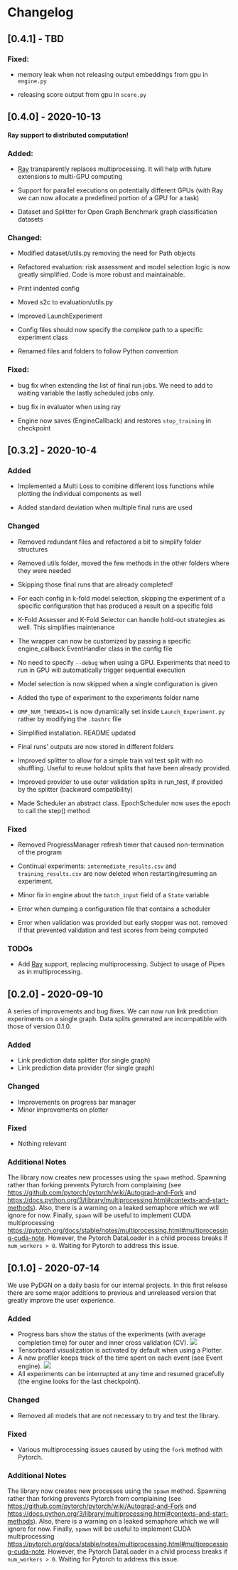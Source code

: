 
# Changelog

## [0.4.1] - TBD

### Fixed:

- memory leak when not releasing output embeddings from gpu in `engine.py`

- releasing score output from gpu in `score.py`


## [0.4.0] - 2020-10-13

#### Ray support to distributed computation!

### Added:

- [Ray](https://github.com/ray-project/ray) transparently replaces multiprocessing.
  It will help with future extensions to multi-GPU computing

- Support for parallel executions on potentially different GPUs
  (with Ray we can now allocate a predefined portion of a GPU for a task)

- Dataset and Splitter for Open Graph Benchmark graph classification datasets

### Changed:

- Modified dataset/utils.py removing the need for Path objects

- Refactored evaluation: risk assessment and model selection logic is now greatly simplified. Code is more robust and maintainable.

- Print indented config

- Moved s2c to evaluation/utils.py

- Improved LaunchExperiment

- Config files should now specify the complete path to a specific experiment class

- Renamed files and folders to follow Python convention

### Fixed:

- bug fix when extending the list of final run jobs. We need to add to waiting variable the lastly scheduled jobs only.

- bug fix in evaluator when using ray

- Engine now saves (EngineCallback) and restores `stop_training` in checkpoint


## [0.3.2] - 2020-10-4

### Added

- Implemented a Multi Loss to combine different loss functions while plotting the individual components as well

- Added standard deviation when multiple final runs are used

### Changed

- Removed redundant files and refactored a bit to simplify folder structures

- Removed utils folder, moved the few methods in the other folders where they were needed

- Skipping those final runs that are already completed!

- For each config in k-fold model selection, skipping the experiment of a specific configuration that has produced a result on a specific fold

- K-Fold Assesser and K-Fold Selector can handle hold-out strategies as well. This simplifies maintenance

- The wrapper can now be customized by passing a specific engine_callback EventHandler class in the config file

- No need to specify `--debug` when using a GPU. Experiments that need to run in GPU will automatically trigger sequential execution

- Model selection is now skipped when a single configuration is given

- Added the type of experiment to the experiments folder name

- `OMP_NUM_THREADS=1` is now dynamically set inside `Launch_Experiment.py` rather by modifying the `.bashrc` file

- Simplified installation. README updated

- Final runs' outputs are now stored in different folders

- Improved splitter to allow for a simple train val test split with no shuffling. Useful to reuse holdout splits that have been already provided.

- Improved provider to use outer validation splits in run_test, if provided by the splitter (backward compatibility)

- Made Scheduler an abstract class. EpochScheduler now uses the epoch to call the step() method

### Fixed

- Removed ProgressManager refresh timer that caused non-termination of the program

- Continual experiments: `intermediate_results.csv` and `training_results.csv` are now deleted when restarting/resuming an experiment.

- Minor fix in engine about the `batch_input` field of a `State` variable

- Error when dumping a configuration file that contains a scheduler

- Error when validation was provided but early stopper was not. removed if that prevented validation and test scores from being computed

### TODOs

- Add [Ray](https://github.com/ray-project/ray) support, replacing multiprocessing. Subject to usage of Pipes as in multiprocessing.

## [0.2.0] - 2020-09-10

A series of improvements and bug fixes. We can now run link prediction experiments on a single graph. Data splits generated are incompatible with those of version 0.1.0.

### Added

- Link prediction data splitter (for single graph)
- Link prediction data provider (for single graph)

### Changed

- Improvements on progress bar manager
- Minor improvements on plotter

### Fixed

- Nothing relevant

### Additional Notes

The library now creates new processes using the `spawn` method. Spawning rather than forking prevents Pytorch from complaining (see https://github.com/pytorch/pytorch/wiki/Autograd-and-Fork and https://docs.python.org/3/library/multiprocessing.html#contexts-and-start-methods). Also, there is a warning on a leaked semaphore which we will ignore for now. Finally, `spawn` will be useful to implement CUDA multiprocessing https://pytorch.org/docs/stable/notes/multiprocessing.html#multiprocessing-cuda-note. However, the Pytorch DataLoader in a child process breaks if `num_workers > 0`. Waiting for Pytorch to address this issue.



## [0.1.0] - 2020-07-14

We use PyDGN on a daily basis for our internal projects. In this first release there are some major additions to previous and unreleased version that greatly improve the user experience.

### Added
- Progress bars show the status of the experiments (with average completion time) for outer and inner cross validation (CV).
![](https://github.com/diningphil/PyDGN/blob/master/images/progress.png)
- Tensorboard visualization is activated by default when using a Plotter.
- A new profiler keeps track of the time spent on each event (see Event engine).
![](https://github.com/diningphil/PyDGN/blob/master/images/profiler.png)
- All experiments can be interrupted at any time and resumed gracefully (the engine looks for the last checkpoint).

### Changed

- Removed all models that are not necessary to try and test the library.

### Fixed

- Various multiprocessing issues caused by using the `fork` method with Pytorch.

### Additional Notes

The library now creates new processes using the `spawn` method. Spawning rather than forking prevents Pytorch from complaining (see https://github.com/pytorch/pytorch/wiki/Autograd-and-Fork and https://docs.python.org/3/library/multiprocessing.html#contexts-and-start-methods). Also, there is a warning on a leaked semaphore which we will ignore for now. Finally, `spawn` will be useful to implement CUDA multiprocessing https://pytorch.org/docs/stable/notes/multiprocessing.html#multiprocessing-cuda-note. However, the Pytorch DataLoader in a child process breaks if `num_workers > 0`. Waiting for Pytorch to address this issue.

